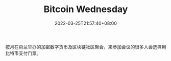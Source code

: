 ﻿---
weight: 
title: "Bitcoin Wednesday"
description: "按月在荷兰举办的加密数字货币及区块链社区聚会，来参加会议的很多人会选择用比特币支付门票"
date: 2022-03-25T21:57:40+08:00
lastmod: 2022-03-25T16:45:40+08:00
draft: false
authors: ["Metabd"]
featuredImage: "bitcoin-wednesday.jpg"
link: ""
tags: ["元宇宙社区","Bitcoin Wednesday"]
categories: ["navigation"]
navigation: ["元宇宙社区"]
lightgallery: true
toc: true
pinned: false
recommend: false
recommend1: false
---
按月在荷兰举办的加密数字货币及区块链社区聚会，来参加会议的很多人会选择用比特币支付门票。

